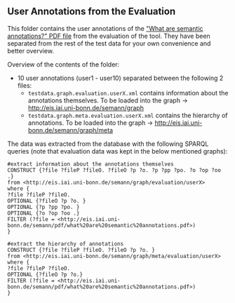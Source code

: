 ## User Annotations from the Evaluation
This folder contains the user annotations of the ["What are semantic annotations?" PDF file](./pdf/what%20are%20semantic%20annotations.pdf) from the evaluation of the tool. They have been separated from the rest of the test data for your own convenience and better overview. 

Overview of the contents of the folder:
- 10 user annotations (user1 - user10) separated between the following 2 files:
    - `testdata.graph.evaluation.userX.xml` contains information about the annotations themselves. To be loaded into the graph -> http://eis.iai.uni-bonn.de/semann/graph
    - `testdata.graph.meta.evaluation.userX.xml` contains the hierarchy of annotations.  To be loaded into the graph -> http://eis.iai.uni-bonn.de/semann/graph/meta
    
The data was extracted from the database with the following SPARQL queries (note that evaluation data was kept in the below mentioned graphs):

```
#extract information about the annotations themselves
CONSTRUCT {?file ?fileP ?fileO. ?fileO ?p ?o. ?p ?pp ?po. ?o ?op ?oo .}
from <http://eis.iai.uni-bonn.de/semann/graph/evaluation/userX>
where {
?file ?fileP ?fileO.
OPTIONAL {?fileO ?p ?o. }
OPTIONAL {?p ?pp ?po. }
OPTIONAL {?o ?op ?oo .}
FILTER (?file = <http://eis.iai.uni-bonn.de/semann/pdf/what%20are%20semantic%20annotations.pdf>)
}
```

```
#extract the hierarchy of annotations
CONSTRUCT {?file ?fileP ?fileO. ?fileO ?p ?o. }
from <http://eis.iai.uni-bonn.de/semann/graph/meta/evaluation/userX>
where {
?file ?fileP ?fileO.
OPTIONAL {?fileO ?p ?o.}
FILTER (?file = <http://eis.iai.uni-bonn.de/semann/pdf/what%20are%20semantic%20annotations.pdf>)
}
```